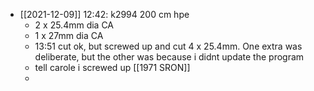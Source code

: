 - [[2021-12-09]] 12:42: k2994 200 cm hpe
	- 2 x 25.4mm dia CA
	- 1 x 27mm dia CA
	- 13:51 cut ok, but screwed up and cut 4 x 25.4mm. One extra was deliberate, but the other was because i didnt update the program
	- tell carole i screwed up [[1971 SRON]]
	-
